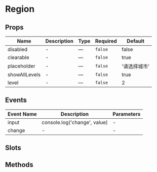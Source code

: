 # Region

## Props

<!-- @vuese:Region:props:start -->
|Name|Description|Type|Required|Default|
|---|---|---|---|---|
|disabled|-|—|`false`|false|
|clearable|-|—|`false`|true|
|placeholder|-|—|`false`|'请选择城市'|
|showAllLevels|-|—|`false`|true|
|level|-|—|`false`|2|
<!-- @vuese:Region:props:end -->





## Events

<!-- @vuese:Region:events:start -->
|Event Name|Description|Parameters|
|---|---|---|
|input|console.log('change', value)|-|
|change|-|-|
<!-- @vuese:Region:events:end -->





## Slots

<!-- @vuese:Region:slots:start -->
<!-- @vuese:Region:slots:end -->

## Methods

<!-- @vuese:Region:methods:start -->
<!-- @vuese:Region:methods:end -->